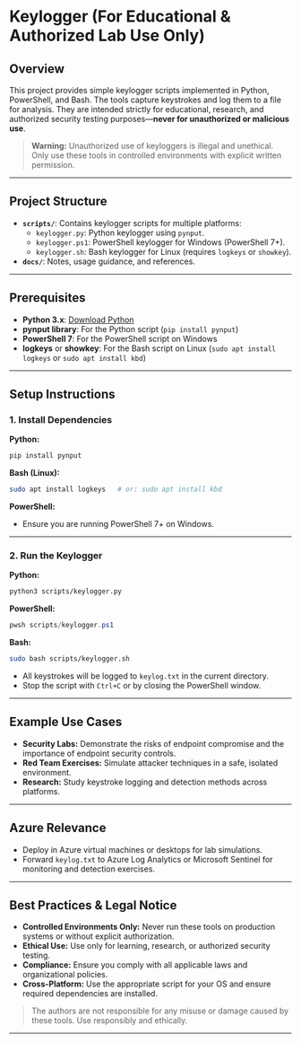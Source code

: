 # Keylogger (For Educational & Authorized Lab Use Only)

## Overview

This project provides simple keylogger scripts implemented in Python, PowerShell, and Bash. The tools capture keystrokes and log them to a file for analysis. They are intended strictly for educational, research, and authorized security testing purposes—**never for unauthorized or malicious use**.

> **Warning:** Unauthorized use of keyloggers is illegal and unethical. Only use these tools in controlled environments with explicit written permission.

---

## Project Structure

- **`scripts/`**: Contains keylogger scripts for multiple platforms:
  - `keylogger.py`: Python keylogger using `pynput`.
  - `keylogger.ps1`: PowerShell keylogger for Windows (PowerShell 7+).
  - `keylogger.sh`: Bash keylogger for Linux (requires `logkeys` or `showkey`).
- **`docs/`**: Notes, usage guidance, and references.

---

## Prerequisites

- **Python 3.x**: [Download Python](https://www.python.org/downloads/)
- **pynput library**: For the Python script (`pip install pynput`)
- **PowerShell 7**: For the PowerShell script on Windows
- **logkeys** or **showkey**: For the Bash script on Linux (`sudo apt install logkeys` or `sudo apt install kbd`)

---

## Setup Instructions

### 1. Install Dependencies

**Python:**
```bash
pip install pynput
```

**Bash (Linux):**
```bash
sudo apt install logkeys   # or: sudo apt install kbd
```

**PowerShell:**
- Ensure you are running PowerShell 7+ on Windows.

---

### 2. Run the Keylogger

**Python:**
```bash
python3 scripts/keylogger.py
```

**PowerShell:**
```powershell
pwsh scripts/keylogger.ps1
```

**Bash:**
```bash
sudo bash scripts/keylogger.sh
```

- All keystrokes will be logged to `keylog.txt` in the current directory.
- Stop the script with `Ctrl+C` or by closing the PowerShell window.

---

## Example Use Cases

- **Security Labs:** Demonstrate the risks of endpoint compromise and the importance of endpoint security controls.
- **Red Team Exercises:** Simulate attacker techniques in a safe, isolated environment.
- **Research:** Study keystroke logging and detection methods across platforms.

---

## Azure Relevance

- Deploy in Azure virtual machines or desktops for lab simulations.
- Forward `keylog.txt` to Azure Log Analytics or Microsoft Sentinel for monitoring and detection exercises.

---

## Best Practices & Legal Notice

- **Controlled Environments Only:** Never run these tools on production systems or without explicit authorization.
- **Ethical Use:** Use only for learning, research, or authorized security testing.
- **Compliance:** Ensure you comply with all applicable laws and organizational policies.
- **Cross-Platform:** Use the appropriate script for your OS and ensure required dependencies are installed.

> The authors are not responsible for any misuse or damage caused by these tools. Use responsibly and ethically.

---